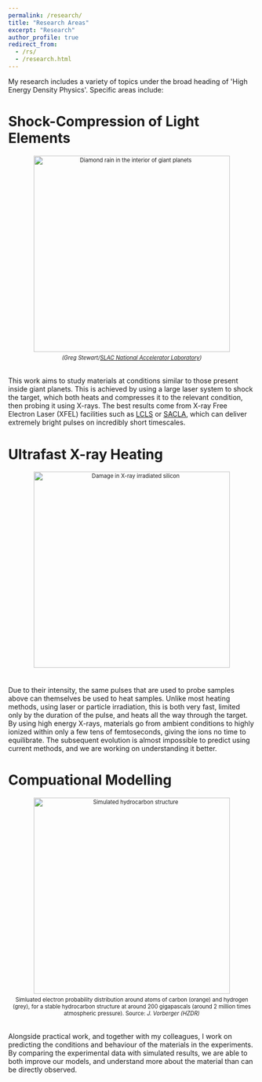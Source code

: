 ```yaml
---
permalink: /research/
title: "Research Areas"
excerpt: "Research"
author_profile: true
redirect_from: 
  - /rs/
  - /research.html
---
```


My research includes a variety of topics under the broad heading of 'High Energy Density Physics'. Specific areas include:

Shock-Compression of Light Elements
======

<div style="width:400 px; font-size:80%; text-align:center;"><img src="https://njhartley.github.io/images/image_diamond_rain.PNG" alt="Diamond rain in the interior of giant planets" width="400" style="padding-bottom:0.5em;" /><br><i>(Greg Stewart/<a href="https://www6.slac.stanford.edu/news/2017-08-21-scientists-create-diamond-rain-forms-interior-icy-giant-planets.aspx">SLAC National Accelerator Laboratory</a>)</i></div>

<br>This work aims to study materials at conditions similar to those present inside giant planets. This is achieved by using a large laser system to shock the target, which both heats and compresses it to the relevant condition, then probing it using X-rays. The best results come from X-ray Free Electron Laser (XFEL) facilities such as [LCLS](https://lcls.slac.stanford.edu/) or [SACLA](http://xfel.riken.jp/eng/), which can deliver extremely bright pulses on incredibly short timescales.

Ultrafast X-ray Heating
======

<div style="width:400 px; font-size:80%; text-align:center;"><img src="https://njhartley.github.io/images/image_silicon_target.png" alt="Damage in X-ray irradiated silicon" width="400" style="padding-bottom:0.5em;" /></div>

<br>Due to their intensity, the same pulses that are used to probe samples above can themselves be used to heat samples. Unlike most heating methods, using laser or particle irradiation, this is both very fast, limited only by the duration of the pulse, and heats all the way through the target. By using high energy X-rays, materials go from ambient conditions to highly ionized within only a few tens of femtoseconds, giving the ions no time to equilibrate. The subsequent evolution is almost impossible to predict using current methods, and we are working on understanding it better.

Compuational Modelling
======

<div style="width:400 px; font-size:80%; text-align:center;"><img src="https://njhartley.github.io/images/image_A2m.png" alt="Simulated hydrocarbon structure" width="400" style="padding-bottom:0.5em;" /><br>Simluated electron probability distribution around atoms of carbon (orange) and hydrogen (grey), for a stable hydrocarbon structure at around 200 gigapascals (around 2 million times atmospheric pressure). Source: <i>J. Vorberger (HZDR)</i> </div>

<br>Alongside practical work, and together with my colleagues, I work on predicting the conditions and behaviour of the materials in the experiments. By comparing the experimental data with simulated results, we are able to both improve our models, and understand more about the material than can be directly observed.

